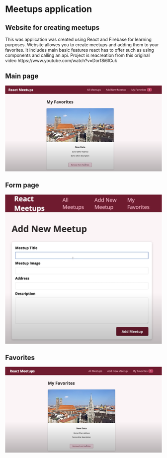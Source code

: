 # Meetups application

## Website for creating meetups

<p>
This was application was created using React and Firebase for learning purposes. Website allowes you to create meetups and adding them to your favorites. It includes main basic features react has to offer such as using components and calling an api.  Project is reacreation from this original video https://www.youtube.com/watch?v=Dorf8i6lCuk
</p>

<h2> Main page </h2>

![main img](https://github.com/levi7x/MyImages/blob/main/ghub-imgs/meetups/main.png?raw=true)

<h2> Form page </h2>

![form img](https://github.com/levi7x/MyImages/blob/main/ghub-imgs/meetups/form.png?raw=true)

<h2> Favorites </h2>

![fav img](https://github.com/levi7x/MyImages/blob/main/ghub-imgs/meetups/fav.png?raw=true)
